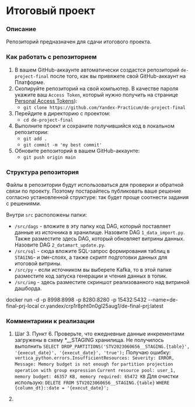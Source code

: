 # Итоговый проект

### Описание
Репозиторий предназначен для сдачи итогового проекта.

### Как работать с репозиторием
1. В вашем GitHub-аккаунте автоматически создастся репозиторий `de-project-final` после того, как вы привяжете свой GitHub-аккаунт на Платформе.
2. Скопируйте репозиторий на свой компьютер. В качестве пароля укажите ваш `Access Token`, который нужно получить на странице [Personal Access Tokens](https://github.com/settings/tokens)):
	* `git clone https://github.com/Yandex-Practicum/de-project-final`
3. Перейдите в директорию с проектом: 
	* `cd de-project-final`
4. Выполните проект и сохраните получившийся код в локальном репозитории:
	* `git add .`
	* `git commit -m 'my best commit'`
5. Обновите репозиторий в вашем GitHub-аккаунте:
	* `git push origin main`

### Структура репозитория
Файлы в репозитории будут использоваться для проверки и обратной связи по проекту. Поэтому постарайтесь публиковать ваше решение согласно установленной структуре: так будет проще соотнести задания с решениями.

Внутри `src` расположены папки:
- `/src/dags` - вложите в эту папку код DAG, который поставляет данные из источника в хранилище. Назовите DAG `1_data_import.py`. Также разместите здесь DAG, который обновляет витрины данных. Назовите DAG `2_datamart_update.py`.
- `/src/sql` - сюда вложите SQL-запрос формирования таблиц в `STAGING`- и `DWH`-слоях, а также скрипт подготовки данных для итоговой витрины.
- `/src/py` - если источником вы выберете Kafka, то в этой папке разместите код запуска генерации и чтения данных в топик.
- `/src/img` - здесь разместите скриншот реализованного над витриной дашборда.

docker run -d -p 8998:8998 -p 8280:8280 -p 15432:5432 --name=de-final-prj-local cr.yandex/crp1r8pht0n0gl25aug1/de-final-prj:latest


### Комментариии к реализации

1. Шаг 3. Пункт 6. Проверьте, что ежедневные данные инкрементами загружены в схему *__STAGING хранилища.
	Не получилось выполнить 
	`SELECT DROP_PARTITIONS('STV2023060656__STAGING.{table}', '{execut_date}', '{execut_date}', 'true');`
	Получаю ошибку:
	`vertica_python.errors.InsufficientResources: Severity: ERROR, Message: Memory budget is not enough for` 
	`partition projection operation with group expression`
	`Current resource pool: user_1, memory budget: 46357 KB, memory required: 65472 KB`
	Для очистки использую:
	`DELETE FROM STV2023060656__STAGING.{table}`
    `WHERE {column_dt}::date = '{execut_date}';`

2. 

